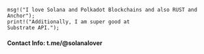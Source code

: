 
<code>msg!("I love Solana and Polkadot Blockchains and also RUST and Anchor");</code>
<br/>
<code>print!("Additionally, I am super good at Substrate API.");</code>
<h4>
  Contact Info: t.me/@solanalover
</h4>
